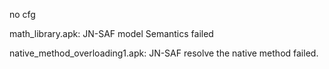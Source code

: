 no cfg

math_library.apk: JN-SAF model Semantics failed

native_method_overloading1.apk: JN-SAF resolve the native method failed.
